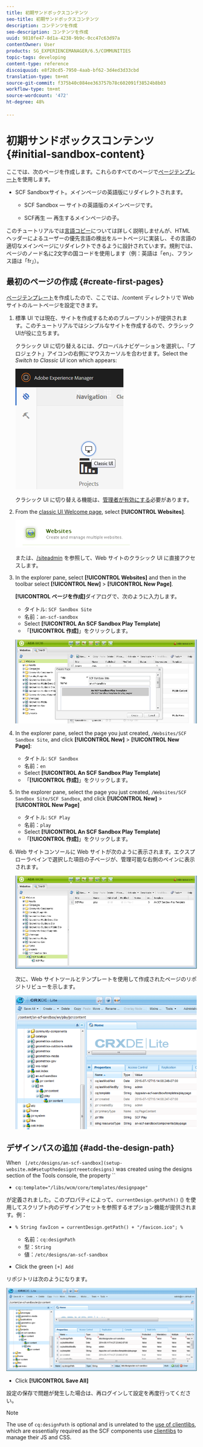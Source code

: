 ```yaml
---
title: 初期サンドボックスコンテンツ
seo-title: 初期サンドボックスコンテンツ
description: コンテンツを作成
seo-description: コンテンツを作成
uuid: 9810fe47-8d1a-4238-9b9c-0cc47c63d97a
contentOwner: User
products: SG_EXPERIENCEMANAGER/6.5/COMMUNITIES
topic-tags: developing
content-type: reference
discoiquuid: e8f28cd5-7950-4aab-bf62-3d4ed3d33cbd
translation-type: tm+mt
source-git-commit: f375b40c084ee363757b78c602091f38524b8b03
workflow-type: tm+mt
source-wordcount: '472'
ht-degree: 48%

---
```



# 初期サンドボックスコンテンツ {#initial-sandbox-content}

ここでは、次のページを作成します。これらのすべてのページで[ページテンプレート](initial-app.md#createthepagetemplate)を使用します。

* SCF Sandboxサイト。メインページの英語版にリダイレクトされます。

   * SCF Sandbox — サイトの英語版のメインページです。

   * SCF再生 — 再生するメインページの子。

このチュートリアルでは[言語コピー](../../help/sites-administering/tc-prep.md)については詳しく説明しませんが、HTML ヘッダーによるユーザーの優先言語の検出をルートページに実装し、その言語の適切なメインページにリダイレクトできるように設計されています。規則では、ページのノード名に2文字の国コードを使用します（例：英語は「en」、フランス語は「fr」）。

## 最初のページの作成 {#create-first-pages}

[ページテンプレート](initial-app.md#createthepagetemplate)を作成したので、ここでは、/content ディレクトリで Web サイトのルートページを設定できます。

1. 標準 UI では現在、サイトを作成するためのブループリントが提供されます。このチュートリアルではシンプルなサイトを作成するので、クラシックUIが役に立ちます。

   クラシック UI に切り替えるには、グローバルナビゲーションを選択し、「プロジェクト」アイコンの右側にマウスカーソルを合わせます。Select the *Switch to Classic UI* icon which appears:

   ![classic-ui](assets/classic-ui.png)

   クラシック UI に切り替える機能は、[管理者が有効にする](../../help/sites-administering/enable-classic-ui.md)必要があります。

1. From the [classic UI Welcome page](http://localhost:4502/welcome.html), select **[!UICONTROL Websites]**.

   ![classic-ui-webサイト](assets/classic-ui-website.png)

   または、[/siteadmin](http://localhost:4502/siteadmin) を参照して、Web サイトのクラシック UI に直接アクセスします。

1. In the explorer pane, select **[!UICONTROL Websites]** and then in the toolbar select **[!UICONTROL New]** > **[!UICONTROL New Page]**.

   **[!UICONTROL ページを作成]**&#x200B;ダイアログで、次のように入力します。

   * タイトル: `SCF Sandbox Site`
   * 名前：`an-scf-sandbox`
   * Select **[!UICONTROL An SCF Sandbox Play Template]**
   * 「**[!UICONTROL 作成]**」をクリックします。

   ![classic-ui-create-page](assets/classic-ui-create-page.png)

1. In the explorer pane, select the page you just created, `/Websites/SCF Sandbox Site`, and click **[!UICONTROL New]** > **[!UICONTROL New Page]**:

   * タイトル: `SCF Sandbox`
   * 名前：`en`
   * Select **[!UICONTROL An SCF Sandbox Play Template]**
   * 「**[!UICONTROL 作成]**」をクリックします。

1. In the explorer pane, select the page you just created, `/Websites/SCF Sandbox Site/SCF Sandbox`, and click **[!UICONTROL New]** > **[!UICONTROL New Page]**

   * タイトル: `SCF Play`
   * 名前：`play`
   * Select **[!UICONTROL An SCF Sandbox Play Template]**
   * 「**[!UICONTROL 作成]**」をクリックします。

1. Web サイトコンソールに Web サイトが次のように表示されます。エクスプローラペインで選択した項目の子ページが、管理可能な右側のペインに表示されます。

   ![classic-ui-webサイト — ページ](assets/classic-ui-website-page.png)

   次に、Web サイトツールとテンプレートを使用して作成されたページのリポジトリビューを示します。

   ![classic-ui-repository-表示](assets/classic-ui-repository-view.png)

## デザインパスの追加 {#add-the-design-path}

When ` [/etc/designs/an-scf-sandbox](setup-website.md#setupthedesigntreeetcdesigns)` was created using the designs section of the Tools console, the property ``

* `cq:template="/libs/wcm/core/templates/designpage"`

が定義されました。このプロパティによって、`currentDesign.getPath()` () を使用してスクリプト内のデザインアセットを参照するオプション機能が提供されます。例：

* `% String favIcon = currentDesign.getPath() + "/favicon.ico"; %`


   * 名前：`cq:designPath`
   * 型：`String`
   * 値：`/etc/designs/an-scf-sandbox`

* Click the green `[+] Add`

リポジトリは次のようになります。

![classic-ui-repository-path](assets/classic-ui-repository-path.png)

* Click **[!UICONTROL Save All]**

設定の保存で問題が発生した場合は、再ログインして設定を再度行ってください。

>[!NOTE]
>
>The use of `cq:designPath` is optional and is unrelated to the [use of clientlibs](develop-app.md#includeclientlibsintemplate), which are essentially required as the SCF components use [clientlibs](client-customize.md#clientlibs-for-scf) to manage their JS and CSS.

